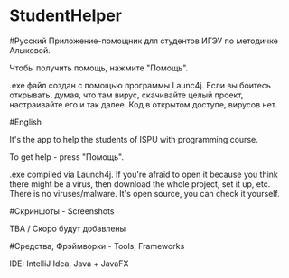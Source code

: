 # StudentHelper

#Русский
Приложение-помощник для студентов ИГЭУ по методичке Алыковой.

Чтобы получить помощь, нажмите "Помощь".

.exe файл создан с помощью программы Launc4j. Если вы боитесь открывать, думая, что там вирус, скачивайте целый проект, настраивайте его и так далее. Код в открытом доступе, вирусов нет.

#English

It's the app to help the students of ISPU with programming course.

To get help - press "Помощь".

.exe compiled via Launch4j. If you're afraid to open it because you think there might be a virus, then download the whole project, set it up, etc. There is no viruses/malware. It's open source, you can check it yourself.

#Скриншоты - Screenshots

TBA / Скоро будут добавлены

#Средства, Фрэймворки - Tools, Frameworks

IDE: IntelliJ Idea, Java + JavaFX
